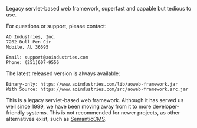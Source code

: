 Legacy servlet-based web framework, superfast and capable but tedious to use.

For questions or support, please contact:

    AO Industries, Inc.
    7262 Bull Pen Cir
    Mobile, AL 36695

    Email: support@aoindustries.com
    Phone: (251)607-9556

The latest released version is always available:

    Binary-only: https://www.aoindustries.com/lib/aoweb-framework.jar
    With Source: https://www.aoindustries.com/src/aoweb-framework.src.jar

This is a legacy servlet-based web framework.  Although it has served us well
since 1999, we have been moving away from it to more developer-friendly
systems.  This is not recommended for newer projects, as other alternatives
exist, such as [SemanticCMS](https://semanticcms.com/).
